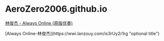 # AeroZero2006.github.io
[林俊杰 - Always Online (原版伴奏)](https://wwi.lanzouy.com/is3rUy2r1rg "optional title")
<p> [Always Online-林俊杰](https://wwi.lanzouy.com/is3rUy2r1rg "optional title")
